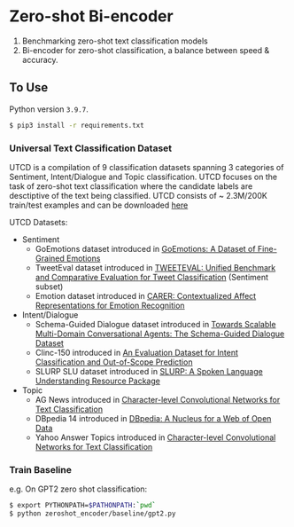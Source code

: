 # Zero-shot Bi-encoder 
1. Benchmarking zero-shot text classification models
2. Bi-encoder for zero-shot classification, a balance between speed & accuracy.


## To Use 
Python version `3.9.7`.

```bash
$ pip3 install -r requirements.txt
```
### Universal Text Classification Dataset
UTCD is a compilation of 9 classification datasets spanning 3 categories of Sentiment, Intent/Dialogue and Topic classification. UTCD focuses on the task of zero-shot text classification where the candidate labels are desctiptive of the text being classified. UTCD consists of ~ 2.3M/200K train/test examples and can be downloaded [here](https://drive.google.com/file/d/1qISYYoQNGXtmGWrCsKoK-fBKt8MHXqR7/view?usp=sharing)

UTCD Datasets:

- Sentiment
    - GoEmotions dataset introduced in [GoEmotions: A Dataset of Fine-Grained Emotions](https://arxiv.org/pdf/2005.00547v2.pdf)
    - TweetEval dataset introduced in [TWEETEVAL: Unified Benchmark and Comparative Evaluation for Tweet Classification](https://arxiv.org/pdf/2010.12421v2.pdf) (Sentiment subset)
    - Emotion dataset introduced in [CARER: Contextualized Affect Representations for Emotion Recognition](https://aclanthology.org/D18-1404.pdf)
- Intent/Dialogue
    - Schema-Guided Dialogue dataset introduced in [Towards Scalable Multi-Domain Conversational Agents: The Schema-Guided Dialogue Dataset](https://arxiv.org/pdf/1909.05855v2.pdf)
    - Clinc-150 introduced in [An Evaluation Dataset for Intent Classification and Out-of-Scope Prediction](https://arxiv.org/pdf/1909.02027v1.pdf)
    - SLURP SLU dataset introduced in [SLURP: A Spoken Language Understanding Resource Package](https://arxiv.org/pdf/2011.13205.pdf)
- Topic
    - AG News introduced in [Character-level Convolutional Networks for Text Classification](https://arxiv.org/pdf/1509.01626.pdf)
    - DBpedia 14 introduced in [DBpedia: A Nucleus for a Web of Open Data](https://link.springer.com/chapter/10.1007/978-3-540-76298-0_52)
    - Yahoo Answer Topics introduced in [Character-level Convolutional Networks for Text Classification](https://arxiv.org/pdf/1509.01626.pdf)

### Train Baseline 
e.g. On GPT2 zero shot classification: 
```bash
$ export PYTHONPATH=$PATHONPATH:`pwd`
$ python zeroshot_encoder/baseline/gpt2.py
```

